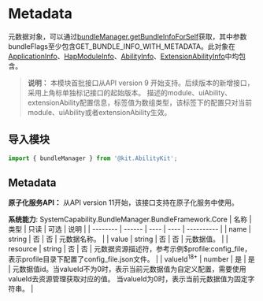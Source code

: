 # Metadata
<!--Kit: Ability Kit-->
<!--Subsystem: BundleManager-->
<!--Owner: @wanghang904-->
<!--Designer: @hanfeng6-->
<!--Tester: @kongjing2-->
<!--Adviser: @Brilliantry_Rui-->

元数据对象，可以通过[bundleManager.getBundleInfoForSelf](js-apis-bundleManager.md#bundlemanagergetbundleinfoforself)获取，其中参数bundleFlags至少包含GET_BUNDLE_INFO_WITH_METADATA。此对象在[ApplicationInfo](js-apis-bundleManager-applicationInfo.md)、[HapModuleInfo](js-apis-bundleManager-hapModuleInfo.md)、[AbilityInfo](js-apis-bundleManager-abilityInfo.md)、[ExtensionAbilityInfo](js-apis-bundleManager-extensionAbilityInfo.md)中均包含。

> **说明：**
> 本模块首批接口从API version 9 开始支持。后续版本的新增接口，采用上角标单独标记接口的起始版本。
描述的module、uiAbility、extensionAbility配置信息，标签值为数组类型，该标签下的配置只对当前module、uiAbility或者extensionAbility生效。

## 导入模块

```ts
import { bundleManager } from '@kit.AbilityKit';
```

## Metadata

**原子化服务API：** 从API version 11开始，该接口支持在原子化服务中使用。

**系统能力**: SystemCapability.BundleManager.BundleFramework.Core
| 名称     | 类型   | 只读 | 可选 | 说明       |
| -------- | ------ | ---- | ---- | ---------- |
| name     | string | 否   | 否   | 元数据名称。 |
| value    | string | 否   | 否   | 元数据值。   |
| resource | string | 否   | 否   | 元数据资源描述符，参考示例$profile:config_file，表示profile目录下配置了config_file.json文件。 |
| valueId<sup>18+</sup>  | number | 是   | 是   | 元数据值id。当valueId不为0时，表示当前元数据值为自定义配置，需要使用valueId去资源管理获取对应的值。 当valueId为0时，表示当前元数据值为固定字符串。 |